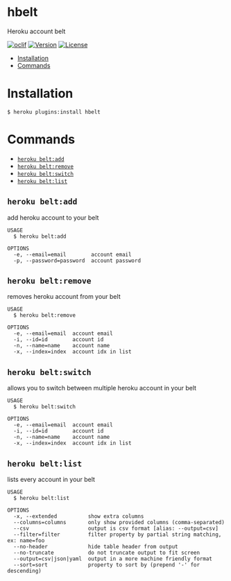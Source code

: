 # hbelt

Heroku account belt

[![oclif](https://img.shields.io/badge/cli-oclif-brightgreen.svg)](https://oclif.io)
[![Version](https://img.shields.io/npm/v/hbelt.svg)](https://npmjs.org/package/hbelt)
[![License](https://img.shields.io/npm/l/hbelt.svg)](https://github.com/rqbik/hbelt/blob/master/package.json)

- [Installation](#installation)
- [Commands](#commands)

# Installation

```sh-session
$ heroku plugins:install hbelt
```

# Commands

- [`heroku belt:add`](#heroku-beltadd)
- [`heroku belt:remove`](#heroku-beltremove)
- [`heroku belt:switch`](#heroku-beltswitch)
- [`heroku belt:list`](#heroku-beltlist)

## `heroku belt:add`

add heroku account to your belt

```
USAGE
  $ heroku belt:add

OPTIONS
  -e, --email=email        account email
  -p, --password=password  account password
```

## `heroku belt:remove`

removes heroku account from your belt

```
USAGE
  $ heroku belt:remove

OPTIONS
  -e, --email=email  account email
  -i, --id=id        account id
  -n, --name=name    account name
  -x, --index=index  account idx in list
```

## `heroku belt:switch`

allows you to switch between multiple heroku account in your belt

```
USAGE
  $ heroku belt:switch

OPTIONS
  -e, --email=email  account email
  -i, --id=id        account id
  -n, --name=name    account name
  -x, --index=index  account idx in list
```

## `heroku belt:list`

lists every account in your belt

```
USAGE
  $ heroku belt:list

OPTIONS
  -x, --extended          show extra columns
  --columns=columns       only show provided columns (comma-separated)
  --csv                   output is csv format [alias: --output=csv]
  --filter=filter         filter property by partial string matching, ex: name=foo
  --no-header             hide table header from output
  --no-truncate           do not truncate output to fit screen
  --output=csv|json|yaml  output in a more machine friendly format
  --sort=sort             property to sort by (prepend '-' for descending)
```
